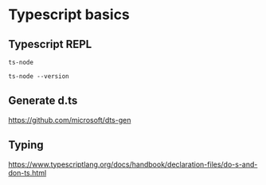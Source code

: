 # Typescript basics

## Typescript REPL

`ts-node`

`ts-node --version`

## Generate d.ts

https://github.com/microsoft/dts-gen


## Typing

https://www.typescriptlang.org/docs/handbook/declaration-files/do-s-and-don-ts.html
